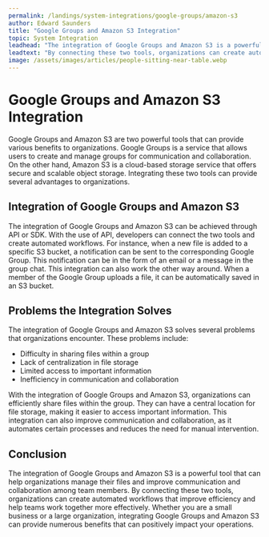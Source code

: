 ```yaml
---
permalink: /landings/system-integrations/google-groups/amazon-s3
author: Edward Saunders
title: "Google Groups and Amazon S3 Integration"
topic: System Integration
leadhead: "The integration of Google Groups and Amazon S3 is a powerful tool that can help organizations manage their files and improve communication and collaboration among team members"
leadtext: "By connecting these two tools, organizations can create automated workflows that improve efficiency and help teams work together more effectively. Whether you are a small business or a large organization, integrating Google Groups and Amazon S3 can provide numerous benefits that can positively impact your operations."
image: /assets/images/articles/people-sitting-near-table.webp
---
```

<div class="arttext">
<h1>Google Groups and Amazon S3 Integration</h1>

<p>Google Groups and Amazon S3 are two powerful tools that can provide various benefits to organizations. Google Groups is a service that allows users to create and manage groups for communication and collaboration. On the other hand, Amazon S3 is a cloud-based storage service that offers secure and scalable object storage. Integrating these two tools can provide several advantages to organizations.</p>

<h2>Integration of Google Groups and Amazon S3</h2>

<p>The integration of Google Groups and Amazon S3 can be achieved through API or SDK. With the use of API, developers can connect the two tools and create automated workflows. For instance, when a new file is added to a specific S3 bucket, a notification can be sent to the corresponding Google Group. This notification can be in the form of an email or a message in the group chat. This integration can also work the other way around. When a member of the Google Group uploads a file, it can be automatically saved in an S3 bucket.</p>

<h2>Problems the Integration Solves</h2>

<p>The integration of Google Groups and Amazon S3 solves several problems that organizations encounter. These problems include:</p>

<ul>
	<li>Difficulty in sharing files within a group</li>
	<li>Lack of centralization in file storage</li>
	<li>Limited access to important information</li>
	<li>Inefficiency in communication and collaboration</li>
</ul>

<p>With the integration of Google Groups and Amazon S3, organizations can efficiently share files within the group. They can have a central location for file storage, making it easier to access important information. This integration can also improve communication and collaboration, as it automates certain processes and reduces the need for manual intervention.</p>

<h2>Conclusion</h2>

<p>The integration of Google Groups and Amazon S3 is a powerful tool that can help organizations manage their files and improve communication and collaboration among team members. By connecting these two tools, organizations can create automated workflows that improve efficiency and help teams work together more effectively. Whether you are a small business or a large organization, integrating Google Groups and Amazon S3 can provide numerous benefits that can positively impact your operations. </p>

</div>